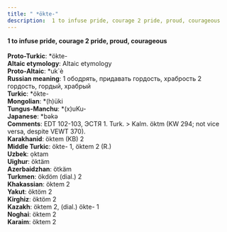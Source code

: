 ```yaml
---
title: " *ökte-"
description:  1 to infuse pride, courage 2 pride, proud, courageous
---
```

<p data-pagefind-weight="0.5">
<strong> 1 to infuse pride, courage 2 pride, proud, courageous</strong><br><br>
<strong>Proto-Turkic</strong>:  *ökte-<br>
<strong>Altaic etymology</strong>:  Altaic etymology<br>
<strong> Proto-Altaic</strong>:  *uk`è<br>
<strong>Russian meaning</strong>:  1 ободрять, придавать гордость, храбрость 2 гордость, гордый, храбрый<br>
<strong>Turkic</strong>:  *ökte-<br>
<strong>Mongolian</strong>:  *(h)üki<br>
<strong>Tungus-Manchu</strong>:  *(x)uKu-<br>
<strong>Japanese</strong>:  *bǝkǝ<br>
<strong>Comments</strong>:  EDT 102-103, ЭСТЯ 1. Turk. > Kalm. öktm (KW 294; not vice versa, despite VEWT 370).<br>
<strong>Karakhanid</strong>:  öktem (KB) 2<br>
<strong>Middle Turkic</strong>:  ökte- 1, öktem 2 (R.)<br>
<strong>Uzbek</strong>:  ọktam<br>
<strong>Uighur</strong>:  öktäm<br>
<strong>Azerbaidzhan</strong>:  ötkäm<br>
<strong>Turkmen</strong>:  ökdöm (dial.) 2<br>
<strong>Khakassian</strong>:  öktem 2<br>
<strong>Yakut</strong>:  öktöm 2<br>
<strong>Kirghiz</strong>:  öktöm 2<br>
<strong>Kazakh</strong>:  öktem 2, (dial.) ökte- 1<br>
<strong>Noghai</strong>:  öktem 2<br>
<strong>Karaim</strong>:  öktem 2<br>

</p>
